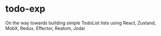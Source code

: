 # todo-exp

On the way towards building simple TodoList lists using React, Zustand, MobX, Redux, Effector, Reatom, Jodai
